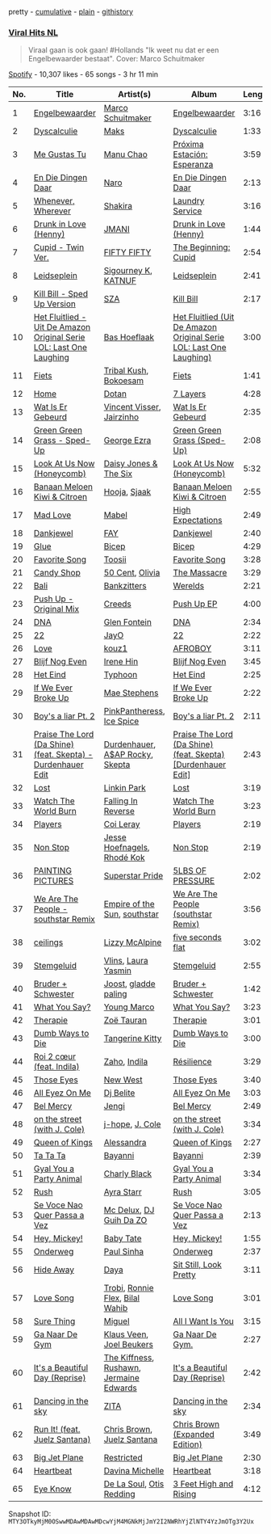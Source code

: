 pretty - [cumulative](/playlists/cumulative/37i9dQZF1DX7br4y32b7L8.md) - [plain](/playlists/plain/37i9dQZF1DX7br4y32b7L8) - [githistory](https://github.githistory.xyz/mackorone/spotify-playlist-archive/blob/main/playlists/plain/37i9dQZF1DX7br4y32b7L8)

### [Viral Hits NL](https://open.spotify.com/playlist/37i9dQZF1DX7br4y32b7L8)

> Viraal gaan is ook gaan! \#Hollands "Ik weet nu dat er een Engelbewaarder bestaat"\. Cover: Marco Schuitmaker

[Spotify](https://open.spotify.com/user/spotify) - 10,307 likes - 65 songs - 3 hr 11 min

| No. | Title | Artist(s) | Album | Length |
|---|---|---|---|---|
| 1 | [Engelbewaarder](https://open.spotify.com/track/2C2vSufLm1wLq2GjDH3iMh) | [Marco Schuitmaker](https://open.spotify.com/artist/5kukvi4C18gvtXbDS1eKjQ) | [Engelbewaarder](https://open.spotify.com/album/3c6Hst9lqpnnRRpEbP1RxH) | 3:16 |
| 2 | [Dyscalculie](https://open.spotify.com/track/0LNT7X2PU2gg8vpMZHC37n) | [Maks](https://open.spotify.com/artist/0s350tLzNbk3Vj7rwZHXSI) | [Dyscalculie](https://open.spotify.com/album/1hJBIeaY6hODwbYq0Zwsnk) | 1:33 |
| 3 | [Me Gustas Tu](https://open.spotify.com/track/6b37xrsNCWYIUphFBazqD6) | [Manu Chao](https://open.spotify.com/artist/6wH6iStAh4KIaWfuhf0NYM) | [Próxima Estación: Esperanza](https://open.spotify.com/album/4t1LLdXiWTfoywqricztFo) | 3:59 |
| 4 | [En Die Dingen Daar](https://open.spotify.com/track/5347LKOoRWFJxvxQY2SEAa) | [Naro](https://open.spotify.com/artist/5Kv6rQa5K5N440P21T9a0Y) | [En Die Dingen Daar](https://open.spotify.com/album/3Xh4eGqrVaSGTVtdvhgkv2) | 2:13 |
| 5 | [Whenever, Wherever](https://open.spotify.com/track/2lnzGkdtDj5mtlcOW2yRtG) | [Shakira](https://open.spotify.com/artist/0EmeFodog0BfCgMzAIvKQp) | [Laundry Service](https://open.spotify.com/album/4DyMK9x2gnmRkRa16zHaEV) | 3:16 |
| 6 | [Drunk in Love \(Henny\)](https://open.spotify.com/track/14xuT74kDW0LIPMsr5g5zf) | [JMANI](https://open.spotify.com/artist/1QR6WDewVzcY8JrxP5Gyj3) | [Drunk in Love \(Henny\)](https://open.spotify.com/album/3AUvqkp5zza0MWlpv5OAwn) | 1:44 |
| 7 | [Cupid \- Twin Ver.](https://open.spotify.com/track/3Kw7zkALCVxY4wmlnh2IWC) | [FIFTY FIFTY](https://open.spotify.com/artist/4GJ6xDCF5jaUqD6avOuQT6) | [The Beginning: Cupid](https://open.spotify.com/album/1ZXXEGGhHYgOEzYUjP6bPR) | 2:54 |
| 8 | [Leidseplein](https://open.spotify.com/track/0Hi3vw8XJ14gs9zE721zmN) | [Sigourney K](https://open.spotify.com/artist/0JgazfmeUqlV0HSXvs7kvj), [KATNUF](https://open.spotify.com/artist/4xDh11zptvPADSQxvbiClo) | [Leidseplein](https://open.spotify.com/album/3qrxL8lc4PrftAnuTvxpgC) | 2:41 |
| 9 | [Kill Bill \- Sped Up Version](https://open.spotify.com/track/2ty6DmPnxVPpEFuB23XM0x) | [SZA](https://open.spotify.com/artist/7tYKF4w9nC0nq9CsPZTHyP) | [Kill Bill](https://open.spotify.com/album/63nEYsFMdabB1qkWCOhsv7) | 2:17 |
| 10 | [Het Fluitlied \- Uit De Amazon Original Serie LOL: Last One Laughing](https://open.spotify.com/track/5t1fL0fLCfDUvWnftRhGoh) | [Bas Hoeflaak](https://open.spotify.com/artist/3p0Geu5lSPEr8Z8rLopaTg) | [Het Fluitlied \(Uit De Amazon Original Serie LOL: Last One Laughing\)](https://open.spotify.com/album/3qU8G5qLcyDrg91GAjRqyt) | 3:00 |
| 11 | [Fiets](https://open.spotify.com/track/7dXXQRborTggr2w04Ofo1j) | [Tribal Kush](https://open.spotify.com/artist/7fr6F0dEvfSoZW3fJ5fvUD), [Bokoesam](https://open.spotify.com/artist/2NFWbreVmIEJG0iqIvLDOI) | [Fiets](https://open.spotify.com/album/7hqt1WB6yK6aqET4FW0yEg) | 1:41 |
| 12 | [Home](https://open.spotify.com/track/0BVUA3FXqQLvZb7r4T22NJ) | [Dotan](https://open.spotify.com/artist/1cwOthlzLBwN8Imbq7P71H) | [7 Layers](https://open.spotify.com/album/2rQtlZamCmgyyfXk30duG5) | 4:28 |
| 13 | [Wat Is Er Gebeurd](https://open.spotify.com/track/4SBsVlE0RPcONLZePOTpS5) | [Vincent Visser](https://open.spotify.com/artist/5Pt6RzzwjfVqE0TWHyK101), [Jairzinho](https://open.spotify.com/artist/4owt1GWUqAh4gsXT13roop) | [Wat Is Er Gebeurd](https://open.spotify.com/album/5QXDJtS4EHkcVK2mYYwCr7) | 2:35 |
| 14 | [Green Green Grass \- Sped\-Up](https://open.spotify.com/track/1gGeEcwqBNxVqjzjAWvS4N) | [George Ezra](https://open.spotify.com/artist/2ysnwxxNtSgbb9t1m2Ur4j) | [Green Green Grass \(Sped\-Up\)](https://open.spotify.com/album/147Dfr5kuQAK5bcNSuMDP0) | 2:08 |
| 15 | [Look At Us Now \(Honeycomb\)](https://open.spotify.com/track/6xSr2HhAmY096v9vfJrRqv) | [Daisy Jones & The Six](https://open.spotify.com/artist/0ZUdYzRCIrxbsd80MmGMqo) | [Look At Us Now \(Honeycomb\)](https://open.spotify.com/album/3vNpYNX7g5Mdljl65tKM30) | 5:32 |
| 16 | [Banaan Meloen Kiwi & Citroen](https://open.spotify.com/track/2PPViwxoP2YtX3S2BUxTdj) | [Hooja](https://open.spotify.com/artist/054fVwphDX8QB8Pm7IjRcL), [Sjaak](https://open.spotify.com/artist/2YjydjpJfm9VAtiV0XRmkm) | [Banaan Meloen Kiwi & Citroen](https://open.spotify.com/album/5pNo8aSlYbMJf9Nb3VZ2os) | 2:55 |
| 17 | [Mad Love](https://open.spotify.com/track/6ImEBuxsbuTowuHmg3Z2FO) | [Mabel](https://open.spotify.com/artist/1MIVXf74SZHmTIp4V4paH4) | [High Expectations](https://open.spotify.com/album/2X7koaJ4bojj8zMqacqIhW) | 2:49 |
| 18 | [Dankjewel](https://open.spotify.com/track/6qlsnYLcPkZFxv0t2Koko8) | [FAY](https://open.spotify.com/artist/2rYvyXWazKzVHanTL5GyCE) | [Dankjewel](https://open.spotify.com/album/4et19MNXHj4zo9e9IGCJlW) | 2:40 |
| 19 | [Glue](https://open.spotify.com/track/2aJDlirz6v2a4HREki98cP) | [Bicep](https://open.spotify.com/artist/73A3bLnfnz5BoQjb4gNCga) | [Bicep](https://open.spotify.com/album/4psDRFbIlUM1KUb1omccXo) | 4:29 |
| 20 | [Favorite Song](https://open.spotify.com/track/1SRw5p2lVAi7RGlHEmZg66) | [Toosii](https://open.spotify.com/artist/6BH1xcDkwbbyrLMUKECsW1) | [Favorite Song](https://open.spotify.com/album/4XiUZULpVS6gTgKKU7KTX5) | 3:28 |
| 21 | [Candy Shop](https://open.spotify.com/track/5D2mYZuzcgjpchVY1pmTPh) | [50 Cent](https://open.spotify.com/artist/3q7HBObVc0L8jNeTe5Gofh), [Olivia](https://open.spotify.com/artist/5YBSzuCs7WaFKNr7Bky0Uf) | [The Massacre](https://open.spotify.com/album/2pidzXTaHV4WaIJYRxKDCH) | 3:29 |
| 22 | [Bali](https://open.spotify.com/track/185P7rSD4EGHKzCerrvYtF) | [Bankzitters](https://open.spotify.com/artist/1g9nyCbUH0kbNgXAsw7tUB) | [Werelds](https://open.spotify.com/album/3t4KOvneZlS2VqTvEhvNPJ) | 2:21 |
| 23 | [Push Up \- Original Mix](https://open.spotify.com/track/0pfP5XgWsu3uDB6NygGBEq) | [Creeds](https://open.spotify.com/artist/2gW0M5fn2r7Lo4Hn1r8HZ5) | [Push Up EP](https://open.spotify.com/album/78XpOkI7hXvDvO0prSJJ4b) | 4:00 |
| 24 | [DNA](https://open.spotify.com/track/1CijnKFb3kqusDnNJrAJn1) | [Glen Fontein](https://open.spotify.com/artist/7oeQm1xiTWTKyq2DY42Hpq) | [DNA](https://open.spotify.com/album/4VFNlHIFWlwoknoAsJTyuu) | 2:34 |
| 25 | [22](https://open.spotify.com/track/1QxTmNDHFmgaxgAolqqgAD) | [JayO](https://open.spotify.com/artist/1IMENE2OCzsrXuu62aW1mD) | [22](https://open.spotify.com/album/4fAL4TmJZ3gnmfgYyM5vLC) | 2:22 |
| 26 | [Love](https://open.spotify.com/track/5zgOQGcG0oTDUQVc45q1BY) | [kouz1](https://open.spotify.com/artist/3siTsIx6IEreSUva7pVnZ8) | [AFROBOY](https://open.spotify.com/album/1kjMaJivlo6PglDSbF9gK1) | 3:11 |
| 27 | [Blijf Nog Even](https://open.spotify.com/track/1HjMwU04KY9TEeNG4MRC3S) | [Irene Hin](https://open.spotify.com/artist/1nn5bv6HhgES2y2qXam8ej) | [Blijf Nog Even](https://open.spotify.com/album/51tulVCxklGWd6DXqAtmIZ) | 3:45 |
| 28 | [Het Eind](https://open.spotify.com/track/2umHBbVBhktAVcU5U6L2BY) | [Typhoon](https://open.spotify.com/artist/6kBlEsdNeNW2qnmW56xDhx) | [Het Eind](https://open.spotify.com/album/2IsYJShE9eFjUwvkVuIOrG) | 2:25 |
| 29 | [If We Ever Broke Up](https://open.spotify.com/track/6maTPqynTmrkWIralgGaoP) | [Mae Stephens](https://open.spotify.com/artist/311uEW9rt5g2NmzjGEKS2E) | [If We Ever Broke Up](https://open.spotify.com/album/4eadTzshRApGna6Ppz5XwO) | 2:22 |
| 30 | [Boy's a liar Pt\. 2](https://open.spotify.com/track/6AQbmUe0Qwf5PZnt4HmTXv) | [PinkPantheress](https://open.spotify.com/artist/78rUTD7y6Cy67W1RVzYs7t), [Ice Spice](https://open.spotify.com/artist/3LZZPxNDGDFVSIPqf4JuEf) | [Boy's a liar Pt\. 2](https://open.spotify.com/album/6cVfHBcp3AdpYY0bBglkLN) | 2:11 |
| 31 | [Praise The Lord \(Da Shine\) \(feat\. Skepta\) \- Durdenhauer Edit](https://open.spotify.com/track/7jQkiAaa4XYYsPH3rcfcWo) | [Durdenhauer](https://open.spotify.com/artist/2CaWJMR1eyvq8n5h96ggJC), [A$AP Rocky](https://open.spotify.com/artist/13ubrt8QOOCPljQ2FL1Kca), [Skepta](https://open.spotify.com/artist/2p1fiYHYiXz9qi0JJyxBzN) | [Praise The Lord \(Da Shine\) \(feat\. Skepta\) \[Durdenhauer Edit\]](https://open.spotify.com/album/6uVc1jXybFsyaLi48p8zYu) | 2:43 |
| 32 | [Lost](https://open.spotify.com/track/373gDROnujxNTFa1FojYIl) | [Linkin Park](https://open.spotify.com/artist/6XyY86QOPPrYVGvF9ch6wz) | [Lost](https://open.spotify.com/album/7bN4OM5mtWq0UrAxdN6qMC) | 3:19 |
| 33 | [Watch The World Burn](https://open.spotify.com/track/4CiVz4bw7X1zjCaJ5ZwxUS) | [Falling In Reverse](https://open.spotify.com/artist/2CmaKO2zEGJ1NWpS1yfVGz) | [Watch The World Burn](https://open.spotify.com/album/5SjHojBg6zfZHMqWYjFzFE) | 3:23 |
| 34 | [Players](https://open.spotify.com/track/6UN73IYd0hZxLi8wFPMQij) | [Coi Leray](https://open.spotify.com/artist/6AMd49uBDJfhf30Ak2QR5s) | [Players](https://open.spotify.com/album/4cAAsw7mPkGt15GXQzWlrM) | 2:19 |
| 35 | [Non Stop](https://open.spotify.com/track/2hKpOD0fp1q1Al6XbCkM0p) | [Jesse Hoefnagels](https://open.spotify.com/artist/6TqU4DvvYvem6oqVn9PM8q), [Rhodé Kok](https://open.spotify.com/artist/47oMdNjsvbREik3zoNlbL6) | [Non Stop](https://open.spotify.com/album/7IgIudLVXxMySJRQ3P0p09) | 2:19 |
| 36 | [PAINTING PICTURES](https://open.spotify.com/track/7oLKoGzQVwjZ91AzCn560T) | [Superstar Pride](https://open.spotify.com/artist/3FBEsNyIwRnOHOf1Rv3SLa) | [5LBS OF PRESSURE](https://open.spotify.com/album/0OQjYkxlKHsQwYLJziIQrI) | 2:02 |
| 37 | [We Are The People \- southstar Remix](https://open.spotify.com/track/3vLMN02wGnPBdjRVvewedS) | [Empire of the Sun](https://open.spotify.com/artist/67hb7towEyKvt5Z8Bx306c), [southstar](https://open.spotify.com/artist/1GVuCyb4PlArufUZDUnRQi) | [We Are The People \(southstar Remix\)](https://open.spotify.com/album/28E0EqraSPvGhUQ0jNkUvb) | 3:56 |
| 38 | [ceilings](https://open.spotify.com/track/2L9N0zZnd37dwF0clgxMGI) | [Lizzy McAlpine](https://open.spotify.com/artist/1GmsPCcpKgF9OhlNXjOsbS) | [five seconds flat](https://open.spotify.com/album/68L5xVV9wydotfDXEik7eD) | 3:02 |
| 39 | [Stemgeluid](https://open.spotify.com/track/1HFFfvXM13DA5hYt6SjhZj) | [Vlins](https://open.spotify.com/artist/3qV1LDx1ZWWJVdnLuVXAB5), [Laura Yasmin](https://open.spotify.com/artist/2ifdw2Mu8P2fCey9VLhuu2) | [Stemgeluid](https://open.spotify.com/album/31q5PSjc9lvGbg6glT3dsk) | 2:55 |
| 40 | [Bruder + Schwester](https://open.spotify.com/track/5w0aZKZX1ICmjqHNcFWi87) | [Joost](https://open.spotify.com/artist/6s5ubAp65wXoTZefE01RNR), [gladde paling](https://open.spotify.com/artist/6GVd3327JY65jGWX4X3wHS) | [Bruder + Schwester](https://open.spotify.com/album/0AdOCPNJYVXoy3CTGkxkIu) | 1:42 |
| 41 | [What You Say?](https://open.spotify.com/track/22quZFeltYbo325rn3ktTe) | [Young Marco](https://open.spotify.com/artist/7zpN81tVvPwlHcJSkSCyRa) | [What You Say?](https://open.spotify.com/album/2yRIzD4GpnSNlGw5gt0Y1o) | 3:23 |
| 42 | [Therapie](https://open.spotify.com/track/323zcUSa2qrq0aUAwL30sT) | [Zoë Tauran](https://open.spotify.com/artist/5fg02ZNJViLdPyxJnRdcsi) | [Therapie](https://open.spotify.com/album/7K56y28CXxhIvGI2MKcHIO) | 3:01 |
| 43 | [Dumb Ways to Die](https://open.spotify.com/track/180MVaidIYWpB1MSYEv5BI) | [Tangerine Kitty](https://open.spotify.com/artist/3pJh0RWw3DrGBnS70xcI2T) | [Dumb Ways to Die](https://open.spotify.com/album/4Bd3TKczuye0zb8w9i45R6) | 3:00 |
| 44 | [Roi 2 cœur \(feat\. Indila\)](https://open.spotify.com/track/6nYW5D9TyWomuS9hW6wDuY) | [Zaho](https://open.spotify.com/artist/0vN920jukdAbErvjo2OJ2o), [Indila](https://open.spotify.com/artist/0FEJqmeLRzsXj8hgcZaAyB) | [Résilience](https://open.spotify.com/album/7pv5ansWsFSWQbN7uTJvQ2) | 3:29 |
| 45 | [Those Eyes](https://open.spotify.com/track/50x1Ic8CaXkYNvjmxe3WXy) | [New West](https://open.spotify.com/artist/69bG9tC62d8oTFC9aTTosn) | [Those Eyes](https://open.spotify.com/album/7rItmPh0tZpMKcFXBScaU8) | 3:40 |
| 46 | [All Eyez On Me](https://open.spotify.com/track/0MC0XrSB9VlufcxjajG92k) | [Dj Belite](https://open.spotify.com/artist/0kDOao6cVpYBKRLPXokuDF) | [All Eyez On Me](https://open.spotify.com/album/2iDmnDgDaetfIEelbvD0gL) | 3:03 |
| 47 | [Bel Mercy](https://open.spotify.com/track/7udjTmsTZqdB1xLOHGJ8dM) | [Jengi](https://open.spotify.com/artist/4lgrPvofm0IT605L9OrOTN) | [Bel Mercy](https://open.spotify.com/album/1Fmu97Zy0zsnp63rPPsOFF) | 2:49 |
| 48 | [on the street \(with J\. Cole\)](https://open.spotify.com/track/5wxYxygyHpbgv0EXZuqb9V) | [j\-hope](https://open.spotify.com/artist/0b1sIQumIAsNbqAoIClSpy), [J\. Cole](https://open.spotify.com/artist/6l3HvQ5sa6mXTsMTB19rO5) | [on the street \(with J\. Cole\)](https://open.spotify.com/album/70xdtgH5XuYTqBNdNbUwGO) | 3:34 |
| 49 | [Queen of Kings](https://open.spotify.com/track/14LdhxElpZS0rKVV4nxtdA) | [Alessandra](https://open.spotify.com/artist/35HMF6Y8dSzNfeJs3X65fw) | [Queen of Kings](https://open.spotify.com/album/6Fkp68IAnNvIRJ8rm1MxhB) | 2:27 |
| 50 | [Ta Ta Ta](https://open.spotify.com/track/3rmqNsOiGqqvFNTmGlzl4R) | [Bayanni](https://open.spotify.com/artist/6FbCERtE2CKqEWihHMYjcG) | [Bayanni](https://open.spotify.com/album/0XIgw74GKfTD6MCOHzhovL) | 2:39 |
| 51 | [Gyal You a Party Animal](https://open.spotify.com/track/6bOLRTULQUiXeVnxOIPZVA) | [Charly Black](https://open.spotify.com/artist/5sK8BsvyDl4TFA6KaBf8or) | [Gyal You a Party Animal](https://open.spotify.com/album/0AuidICCpJQTwjMajndF4h) | 3:34 |
| 52 | [Rush](https://open.spotify.com/track/1rrqJ9QkOBYJlsZgqqwxgB) | [Ayra Starr](https://open.spotify.com/artist/3ZpEKRjHaHANcpk10u6Ntq) | [Rush](https://open.spotify.com/album/6CvEsGBD3JdbDKpmJaXn2E) | 3:05 |
| 53 | [Se Voce Nao Quer Passa a Vez](https://open.spotify.com/track/7snnTlaWaN39nfN1PhUaT8) | [Mc Delux](https://open.spotify.com/artist/3l4fsEzoeabsET7ddv0lZW), [DJ Guih Da ZO](https://open.spotify.com/artist/0rb23mC6LLZ3o15qcdSzjx) | [Se Voce Nao Quer Passa a Vez](https://open.spotify.com/album/7mSEULBduMtsKcy7w7QgWk) | 2:13 |
| 54 | [Hey, Mickey!](https://open.spotify.com/track/3RKjTYlQrtLXCq5ncswBPp) | [Baby Tate](https://open.spotify.com/artist/3IJ21966TwNZI24MwZHMu4) | [Hey, Mickey!](https://open.spotify.com/album/1kKF2bWhCvSNNmWFqQVFei) | 1:55 |
| 55 | [Onderweg](https://open.spotify.com/track/0gekZRV95IfIVeJTtJHa2v) | [Paul Sinha](https://open.spotify.com/artist/0Uev3WqwkRc17NqfsvVv4K) | [Onderweg](https://open.spotify.com/album/44KUJqwC7TJcUcQNqhMRAX) | 2:37 |
| 56 | [Hide Away](https://open.spotify.com/track/7fPyCCiXVwbzPQ1MtoUChl) | [Daya](https://open.spotify.com/artist/6Dd3NScHWwnW6obMFbl1BH) | [Sit Still, Look Pretty](https://open.spotify.com/album/3NoYyHEGIa8as1c0cisZAt) | 3:11 |
| 57 | [Love Song](https://open.spotify.com/track/65PPYvLLxqXwYEIdpW8fy6) | [Trobi](https://open.spotify.com/artist/0MBLQbpbPvJ4oXM0Cj4aKR), [Ronnie Flex](https://open.spotify.com/artist/5eir5zFJpES4j7gsymbVyl), [Bilal Wahib](https://open.spotify.com/artist/5wV3FoaNbDB6X9INuQvs1K) | [Love Song](https://open.spotify.com/album/5gSWvabgQgkAa7whhV3jA7) | 3:01 |
| 58 | [Sure Thing](https://open.spotify.com/track/0JXXNGljqupsJaZsgSbMZV) | [Miguel](https://open.spotify.com/artist/360IAlyVv4PCEVjgyMZrxK) | [All I Want Is You](https://open.spotify.com/album/493HYe7N5pleudEZRyhE7R) | 3:15 |
| 59 | [Ga Naar De Gym](https://open.spotify.com/track/0ILN49UubBDhmYcGiIvbQ0) | [Klaus Veen](https://open.spotify.com/artist/5hEZc6Innys0o99gLeha3K), [Joel Beukers](https://open.spotify.com/artist/4kRCRlh1eQG31dr3fGTHKF) | [Ga Naar De Gym.](https://open.spotify.com/album/3SYhaoBhD7NE7dteRlCuW6) | 2:27 |
| 60 | [It's a Beautiful Day \(Reprise\)](https://open.spotify.com/track/0mNi3gEjt1CmZVhXFFjx8d) | [The Kiffness](https://open.spotify.com/artist/6t41YgqHULlgOq9TK1kcrG), [Rushawn](https://open.spotify.com/artist/7rL0vdXxFkfSWJ46p57yfB), [Jermaine Edwards](https://open.spotify.com/artist/2wUjzAPBw9nmHPSdyNG87K) | [It's a Beautiful Day \(Reprise\)](https://open.spotify.com/album/5y16jXfwpM8ZrZ2nnNRVlP) | 2:42 |
| 61 | [Dancing in the sky](https://open.spotify.com/track/2JuWcnU7ifoIaIzQXNH6hk) | [ZITA](https://open.spotify.com/artist/05QNFSNYfQhYxUJUoFtEEk) | [Dancing in the sky](https://open.spotify.com/album/2L8ds3AKfmgpyrB8Z584PM) | 2:34 |
| 62 | [Run It! \(feat\. Juelz Santana\)](https://open.spotify.com/track/7xYnUQigPoIDAMPVK79NEq) | [Chris Brown](https://open.spotify.com/artist/7bXgB6jMjp9ATFy66eO08Z), [Juelz Santana](https://open.spotify.com/artist/6Uh8uJyN9g7oFjDK16nJgb) | [Chris Brown \(Expanded Edition\)](https://open.spotify.com/album/49gaz5rhWWgqCw61M9700v) | 3:49 |
| 63 | [Big Jet Plane](https://open.spotify.com/track/6nYJWAPKIJfXIKtiYc4P4O) | [Restricted](https://open.spotify.com/artist/7mx6iGwPF157vXwYcl1DQ3) | [Big Jet Plane](https://open.spotify.com/album/23tdjMIkPQkeNJX9dS0bLW) | 2:30 |
| 64 | [Heartbeat](https://open.spotify.com/track/4QlRUzRXS4fCyrlVBLXg8r) | [Davina Michelle](https://open.spotify.com/artist/6OG9fZ1LKXyL0hShRmmnq1) | [Heartbeat](https://open.spotify.com/album/6BK9a0A1iFK11y9FvFDTvl) | 3:18 |
| 65 | [Eye Know](https://open.spotify.com/track/4xQMFoD33vx6stB1UzfA6s) | [De La Soul](https://open.spotify.com/artist/1Z8ODXyhEBi3WynYw0Rya6), [Otis Redding](https://open.spotify.com/artist/60df5JBRRPcnSpsIMxxwQm) | [3 Feet High and Rising](https://open.spotify.com/album/34LxHI9x14qXUOS8AWRrYD) | 4:12 |

Snapshot ID: `MTY3OTkyMjM0OSwwMDAwMDAwMDcwYjM4MGNkMjJmY2I2NWRhYjZlNTY4YzJmOTg3Y2Ux`

